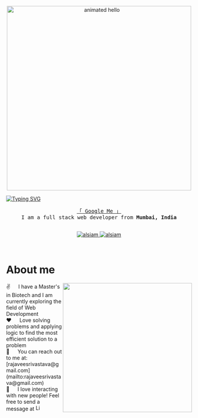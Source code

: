 <!-- Hello -->

<p align="center">
  <img src="https://github.com/Anmol-Baranwal/Cool-GIFs-For-GitHub/assets/74038190/9be4d344-6782-461a-b5a6-32a07bf7b34e" width="500" alt="animated hello">
</p>

<!-- Intro  -->
[![Typing SVG](https://readme-typing-svg.demolab.com?font=Fira+Code&weight=600&size=30&duration=3000&pause=1000&color=FFFFFF&center=true&repeat=false&width=1000&height=200&lines=Hello%2C+I+am+Rajavee)](https://git.io/typing-svg)

<p align="center"> 
  <samp>
    <a href="https://www.google.com/search?q=rajavee+srivastava">「 Google Me 」</a>
    <br>
    I am a full stack web developer from <b>Mumbai, India</b>
    <br>
    <br>
  </samp>
</p>

<p align="center">
 <a href="https://www.linkedin.com/in/rajavee-srivastava/" target="_blank">
  <img src="https://img.shields.io/badge/LinkedIn-0077B5?style=for-the-badge&logo=linkedin&logoColor=white" alt="alsiam"/>
 </a>
 <a href="https://dev.to/rajaveesrivastava" target="_blank">
  <img src="https://img.shields.io/badge/dev.to-0A0A0A?style=for-the-badge&logo=dev.to&logoColor=white" alt="alsiam" />
 </a>
</p>
<br />


 # About me 
<p>
  <img align="right" src="https://user-images.githubusercontent.com/74038190/212747903-e9bdf048-2dc8-41f9-b973-0e72ff07bfba.gif" width="350">
 ✌️ &emsp; I have a Master's in Biotech and I am currently exploring the field of Web Development <br/>
 ❤️ &emsp; Love solving problems and applying logic to find the most efficient solution to a problem<br/>
 📧 &emsp; You can reach out to me at: [rajaveesrivastava@gmail.com](mailto:rajaveesrivastava@gmail.com)<br/>
 💬 &emsp; I love interacting with new people! Feel free to send a message at  <a href="https://www.linkedin.com/in/rajavee-srivastava/" target="_blank">  <img alt="LinkedIn" title="LinkedIn" height="16" width="16" src="https://cdn.simpleicons.org/linkedin">
 </a>

</p>

<br/>
<br/>
